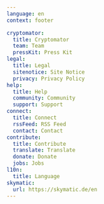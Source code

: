 ```yaml
---
language: en
context: footer

cryptomator:
  title: Cryptomator
  team: Team
  pressKit: Press Kit
legal:
  title: Legal
  sitenotice: Site Notice
  privacy: Privacy Policy
help:
  title: Help
  community: Community
  support: Support
connect:
  title: Connect
  rssFeed: RSS Feed
  contact: Contact
contribute:
  title: Contribute
  translate: Translate
  donate: Donate
  jobs: Jobs
l10n:
  title: Language
skymatic:
  url: https://skymatic.de/en
---
```

